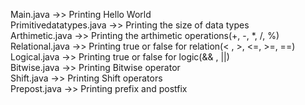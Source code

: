 Main.java ->> Printing Hello World <br>
Primitivedatatypes.java ->> Printing the size of data types <br>
Arthimetic.java ->> Printing the arthimetic operations(+, -, *, /, %) <br>
Relational.java ->> Printing true or false for relation(< , >, <=, >=, ==)<br>
Logical.java ->> Printing true or false for logic(&& , ||)<br>
Bitwise.java ->> Printing Bitwise operator<br>
Shift.java ->> Printing Shift operators<br>
Prepost.java ->> Printing prefix and postfix<br>

